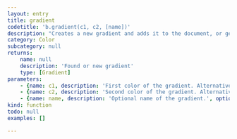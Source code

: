 ```yaml
---
layout: entry
title: gradient
codetitle: 'b.gradient(c1, c2, [name])'
description: "Creates a new gradient and adds it to the document, or gets a gradient by name from the document.\nIf two colors are given as the first two parameters, a gradient is created that blends between these two colors. If an array of colors is used\nas the first parameter, a gradient with the contained colors will be created. The colors will be distributed evenly. If additionally to this array\na second array of gradient stop positions is given, the colors will be positioned at the given gradient stops. Possible gradient stop positions\nrange from 0 to 100. All parameter options allow for an additional name parameter at the end to name the new gradient.\nIf a string is used as the only parameter, the gradient with that name will be returned, if it exists in the document."
category: Color
subcategory: null
returns:
    name: null
    description: 'Found or new gradient'
    type: [Gradient]
parameters:
    - {name: c1, description: 'First color of the gradient. Alternatively: Array of colors/gradients or name of gradient to get.', optional: false, type: [Color, Array, String]}
    - {name: c2, description: 'Second color of the gradient. Alternatively: Array of gradient stop positions (if first parameter is an array of colors).', optional: false, type: [Color, Array, String]}
    - {name: name, description: 'Optional name of the gradient.', optional: true, type: [String]}
kind: function
todo: null
examples: []

---
```

